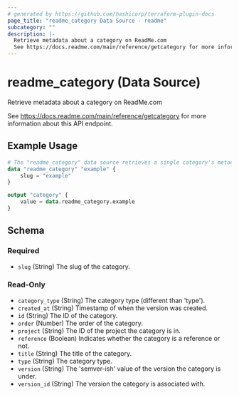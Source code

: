 ```yaml
---
# generated by https://github.com/hashicorp/terraform-plugin-docs
page_title: "readme_category Data Source - readme"
subcategory: ""
description: |-
  Retrieve metadata about a category on ReadMe.com
  See https://docs.readme.com/main/reference/getcategory for more information about this API endpoint.
---
```


# readme_category (Data Source)

Retrieve metadata about a category on ReadMe.com

See <https://docs.readme.com/main/reference/getcategory> for more information about this API endpoint.

## Example Usage

```terraform
# The "readme_category" data source retrieves a single category's metadata.
data "readme_category" "example" {
    slug = "example"
}

output "category" {
    value = data.readme_category.example
}
```

<!-- schema generated by tfplugindocs -->
## Schema

### Required

- `slug` (String) The slug of the category.

### Read-Only

- `category_type` (String) The category type (different than 'type').
- `created_at` (String) Timestamp of when the version was created.
- `id` (String) The ID of the category.
- `order` (Number) The order of the category.
- `project` (String) The ID of the project the category is in.
- `reference` (Boolean) Indicates whether the category is a reference or not.
- `title` (String) The title of the category.
- `type` (String) The category type.
- `version` (String) The 'semver-ish' value of the version the category is under.
- `version_id` (String) The version the category is associated with.
